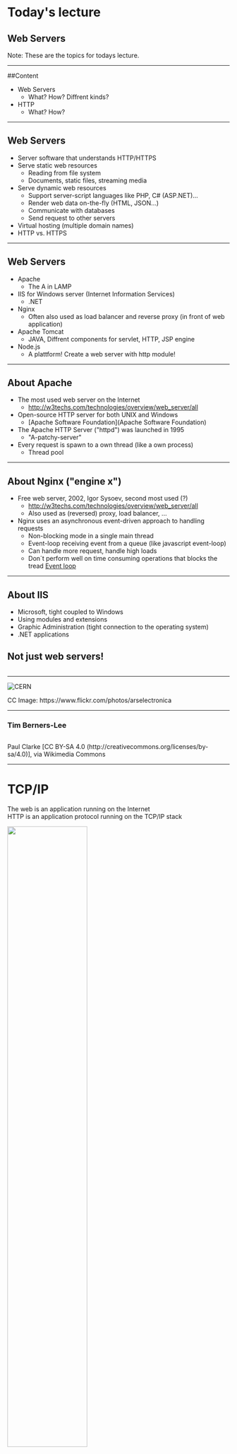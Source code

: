 <!-- Start -->
# Today's lecture <!-- {_style="font-size:140%"} -->
## Web Servers

Note:
These are the topics for todays lecture.


---
##Content
* Web Servers
  * What? How? Diffrent kinds?
* HTTP
  * What? How?

---
## Web Servers

  * Server software that understands HTTP/HTTPS
  * Serve static web resources
    * Reading from file system
    * Documents, static files, streaming media
  * Serve dynamic web resources
    * Support server-script languages like PHP, C# (ASP.NET)...
    * Render web data on-the-fly (HTML, JSON...)
    * Communicate with databases
    * Send request to other servers
  * Virtual hosting (multiple domain names)
  * HTTP vs. HTTPS

---
## Web Servers

* Apache
  * The A in LAMP
* IIS for Windows server (Internet Information Services)
  * .NET
* Nginx
  * Often also used as load balancer and reverse proxy (in front of web application)
* Apache Tomcat
  * JAVA, Diffrent components for servlet, HTTP, JSP engine
* Node.js
  * A plattform! Create a web server with http module!

---
## About Apache
* The most used web server on the Internet
  * http://w3techs.com/technologies/overview/web_server/all
* Open-source HTTP server for both UNIX and Windows
  * [Apache Software Foundation](Apache Software Foundation)
* The Apache HTTP Server ("httpd") was launched in 1995
  * "A-patchy-server"
* Every request is spawn to a own thread (like a own process)
  * Thread pool

---
## About Nginx ("engine x")
* Free web server, 2002, Igor Sysoev, second most used (?)
  * http://w3techs.com/technologies/overview/web_server/all
  * Also used as (reversed) proxy, load balancer, ...
* Nginx uses an asynchronous event-driven approach to handling requests
  * Non-blocking mode in a single main thread
  * Event-loop receiving event from a queue (like javascript event-loop)
  * Can handle more request, handle high loads
  * Don´t perform well on time consuming operations that blocks the tread
[Event loop](https://assets.wp.nginx.com/wp-content/uploads/2015/06/NGINX-Event-Loop2-e1434744201287.png)

---

## About IIS
* Microsoft, tight coupled to Windows
* Using modules and extensions
* Graphic Administration (tight connection to the operating system)
* .NET applications


## Not just web servers!
<img src="./images/server_farm.png" alt="">

---
![CERN](https://farm6.staticflickr.com/5226/5679904557_e3c1f784ce_b.jpg)
<p class="cc">CC Image: https://www.flickr.com/photos/arselectronica</p>

---
### Tim Berners-Lee
<img src="https://upload.wikimedia.org/wikipedia/commons/9/9d/Sir_Tim_Berners-Lee.jpg" alt="">
<p class="cc">Paul Clarke [CC BY-SA 4.0 (http://creativecommons.org/licenses/by-sa/4.0)], via Wikimedia Commons</p>

---

# TCP/IP
The web is an application running on the Internet <br />
HTTP is an application protocol running on the TCP/IP stack

<img src="./images/TCP_IP.png" width="60%" alt="">

---
## HTTP
* HTTP 0.9 (1991)
* HTTP 1.0 (1996)
* HTTP 1.1 (1997)
* HTTP 2 (May 2015)

---
### HTTP Methods (verbs)
 *From Client to Server*

 | *Verbs*        | *Actions*           |
 | ------------- |-------------|
 |GET | Get data; search result |
 |POST | Create data |
 |PUT | Update data |
 |PATCH | Partial update of resource |
 |DELETE | Delete a resource |
 |HEAD | Just get headers |
 |OPTIONS | Check what the server can do |

 ---
 ## Status codes - Server to client
 * 1xx - Informational
   * 101 Switching Protocols
 * 2xx - Successful
   * 200 OK, 201 Created, 204 No Content
 * 3xx - Redirection
   * 302 Found (follow "Location"), 304 Not Modified
 * 4xx - Client Error
   * 400 Bad request, 401 Unauthorized
 * 5xx - Server Error
   * 500 Internal Server Error

 ---
 ## Requests and TCP connections
<img src="./images/pipeline.png" alt="" />
 * Keep-Alive, Pipeline (HTTP 1.1)

---
 ## HTTP is old but it works great!!?

 ![traffic](images/traffic.png)

 ---
 ## So why do we need HTTP/2?
More bandwidth will speed things up!<br />  <br /><br />
![thinking](http://www.reactiongifs.com/r/ewis1.gif)

---
## Latency!
<img src="./images/latency_http2.png" alt="">

---
### HTTP/2
* Based on SPDY (Google)
* Internet Engineering Task Force (IETF)
* Supported by most browsers and servers
* May 14, 2015, Proposed standard [RFC 7540](https://tools.ietf.org/html/rfc7540)

---
### So whats new in HTTP/2?
* Multiplexing - one single TCP connection for many request
* Server push (not as in Web Sockets)
* Data Compression of HTTP Headers
* Binary data streams
* Priority flags

Ilya Grigorik - https://www.youtube.com/watch?v=yURLTwZ3ehk
